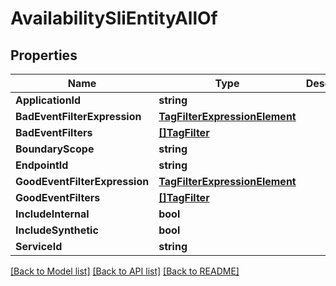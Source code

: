 # AvailabilitySliEntityAllOf

## Properties

Name | Type | Description | Notes
------------ | ------------- | ------------- | -------------
**ApplicationId** | **string** |  | [optional] 
**BadEventFilterExpression** | [**TagFilterExpressionElement**](TagFilterExpressionElement.md) |  | [optional] 
**BadEventFilters** | [**[]TagFilter**](TagFilter.md) |  | [optional] 
**BoundaryScope** | **string** |  | [optional] 
**EndpointId** | **string** |  | [optional] 
**GoodEventFilterExpression** | [**TagFilterExpressionElement**](TagFilterExpressionElement.md) |  | [optional] 
**GoodEventFilters** | [**[]TagFilter**](TagFilter.md) |  | [optional] 
**IncludeInternal** | **bool** |  | [optional] 
**IncludeSynthetic** | **bool** |  | [optional] 
**ServiceId** | **string** |  | [optional] 

[[Back to Model list]](../README.md#documentation-for-models) [[Back to API list]](../README.md#documentation-for-api-endpoints) [[Back to README]](../README.md)


